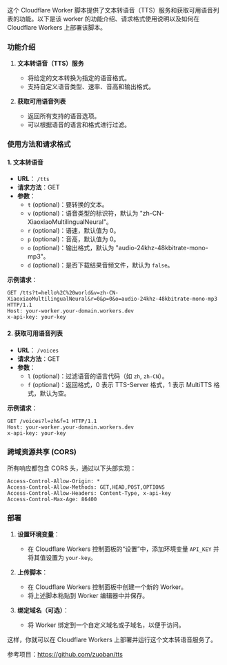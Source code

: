 这个 Cloudflare Worker 脚本提供了文本转语音（TTS）服务和获取可用语音列表的功能。以下是该 worker 的功能介绍、请求格式使用说明以及如何在 Cloudflare Workers 上部署该脚本。

### 功能介绍

1. **文本转语音（TTS）服务**
   - 将给定的文本转换为指定的语音格式。
   - 支持自定义语音类型、速率、音高和输出格式。
   
2. **获取可用语音列表**
   - 返回所有支持的语音选项。
   - 可以根据语音的语言和格式进行过滤。

### 使用方法和请求格式

#### 1. 文本转语音

- **URL**： `/tts`
- **请求方法**：GET
- **参数**：
  - `t` (optional)：要转换的文本。
  - `v` (optional)：语音类型的标识符，默认为 "zh-CN-XiaoxiaoMultilingualNeural"。
  - `r` (optional)：语速，默认值为 0。
  - `p` (optional)：音高，默认值为 0。
  - `o` (optional)：输出格式，默认为 "audio-24khz-48kbitrate-mono-mp3"。
  - `d` (optional)：是否下载结果音频文件，默认为 `false`。

**示例请求**：

```http
GET /tts?t=hello%2C%20world&v=zh-CN-XiaoxiaoMultilingualNeural&r=0&p=0&o=audio-24khz-48kbitrate-mono-mp3 HTTP/1.1
Host: your-worker.your-domain.workers.dev
x-api-key: your-key
```

#### 2. 获取可用语音列表

- **URL**： `/voices`
- **请求方法**：GET
- **参数**：
  - `l` (optional)：过滤语音的语言代码（如 `zh`, `zh-CN`）。
  - `f` (optional)：返回格式，0 表示 TTS-Server 格式，1 表示 MultiTTS 格式，默认为空。

**示例请求**：

```http
GET /voices?l=zh&f=1 HTTP/1.1
Host: your-worker.your-domain.workers.dev
x-api-key: your-key
```

### 跨域资源共享 (CORS)

所有响应都包含 CORS 头，通过以下头部实现：

```http
Access-Control-Allow-Origin: *
Access-Control-Allow-Methods: GET,HEAD,POST,OPTIONS
Access-Control-Allow-Headers: Content-Type, x-api-key
Access-Control-Max-Age: 86400
```

### 部署

1. **设置环境变量**：
   - 在 Cloudflare Workers 控制面板的“设置”中，添加环境变量 `API_KEY` 并将其值设置为 `your-key`。

2. **上传脚本**：
   - 在 Cloudflare Workers 控制面板中创建一个新的 Worker。
   - 将上述脚本粘贴到 Worker 编辑器中并保存。

3. **绑定域名（可选）**：
   - 将 Worker 绑定到一个自定义域名或子域名，以便于访问。

这样，你就可以在 Cloudflare Workers 上部署并运行这个文本转语音服务了。


参考项目：https://github.com/zuoban/tts
